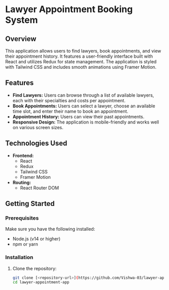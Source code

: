 # Lawyer Appointment Booking System

## Overview

This application allows users to find lawyers, book appointments, and view their appointment history. It features a user-friendly interface built with React and utilizes Redux for state management. The application is styled with Tailwind CSS and includes smooth animations using Framer Motion.

## Features

- **Find Lawyers:** Users can browse through a list of available lawyers, each with their specialties and costs per appointment.
- **Book Appointments:** Users can select a lawyer, choose an available time slot, and enter their name to book an appointment.
- **Appointment History:** Users can view their past appointments.
- **Responsive Design:** The application is mobile-friendly and works well on various screen sizes.

## Technologies Used

- **Frontend:**
  - React
  - Redux
  - Tailwind CSS
  - Framer Motion
- **Routing:**
  - React Router DOM

## Getting Started

### Prerequisites

Make sure you have the following installed:

- Node.js (v14 or higher)
- npm or yarn

### Installation

1. Clone the repository:

   ```bash
   git clone [<repository-url>](https://github.com/Vishwa-03/lawyer-appointment-app.git)
   cd lawyer-appointment-app
